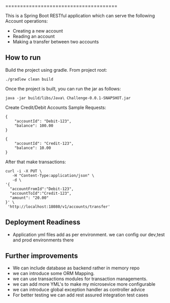 ======================================

This is a Spring Boot RESTful application which can serve the following Account operations:

 * Creating a new account
 * Reading an account
 * Making a transfer between two accounts

How to run
----------

Build the project using gradle. From project root:

```
./gradlew clean build
```

Once the project is built, you can run the jar as follows:

```
java -jar build/libs/Java\ Challenge-0.0.1-SNAPSHOT.jar
```

Create Credit/Debit Accounts
Sample Requests:
```
{
	"accountId": "Debit-123",
	"balance": 100.00
}

{
	"accountId": "Credit-123",
	"balance": 10.00
}
```

After that make transactions:

```
curl -i -X PUT \
   -H "Content-Type:application/json" \
   -d \
'{
  "accountFromId":"Debit-123",
  "accountToId":"Credit-123",
  "amount": "20.00"
}' \
 'http://localhost:18080/v1/accounts/transfer'
```

Deployment Readiness
--------------------
* Application yml files add as per environment. we can config our dev,test and prod environments there  

Further improvements
--------------------

* We can include database as backend rather in memory repo
* we can introduce some ORM Mapping.
* we can use transactions modules for transaction managements.
* we can add more YML's to make my microsevice more configurable 
* we can introduce global exception handler as controller advice
* For better testing we can add rest assured integration test cases
